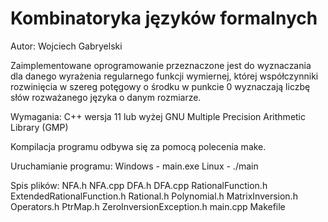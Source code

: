 # Kombinatoryka języków formalnych

Autor: Wojciech Gabryelski

Zaimplementowane oprogramowanie przeznaczone jest do wyznaczania dla danego wyrażenia regularnego funkcji wymiernej, której współczynniki rozwinięcia w szereg potęgowy o środku w punkcie 0 wyznaczają liczbę słów rozważanego języka o danym rozmiarze.

Wymagania:
    C++ wersja 11 lub wyżej
    GNU Multiple Precision Arithmetic Library (GMP)

Kompilacja programu odbywa się za pomocą polecenia make.

Uruchamianie programu:
    Windows - main.exe
    Linux   - ./main

Spis plików:
    NFA.h
    NFA.cpp
    DFA.h
    DFA.cpp
    RationalFunction.h
    ExtendedRationalFunction.h
    Rational.h
    Polynomial.h
    MatrixInversion.h
    Operators.h
    PtrMap.h
    ZeroInversionException.h
    main.cpp
    Makefile
